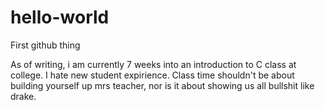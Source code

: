 # hello-world
First github thing

As of writing, i am currently 7 weeks into an introduction to C class at college.
I hate new student expirience. Class time shouldn't be about building yourself up mrs teacher, nor is it about showing us all bullshit like drake.
